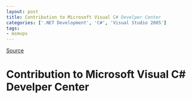 ```yaml
---
layout: post
title: Contribution to Microsoft Visual C# Develper Center
categories: ['.NET Development', 'C#', 'Visual Studio 2005']
tags:
- msmvps
---
```

[Source](http://blogs.msmvps.com/peterritchie/2007/02/23/contribution-to-microsoft-visual-c-develper-center/ "Permalink to Contribution to Microsoft Visual C# Develper Center")

# Contribution to Microsoft Visual C# Develper Center



